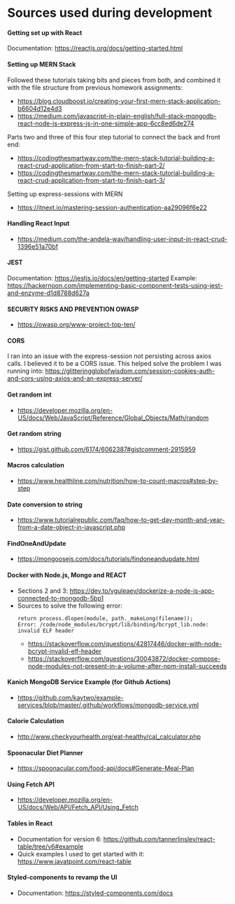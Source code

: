 # Sources used during development

#### Getting set up with React

Documentation: https://reactjs.org/docs/getting-started.html

#### Setting up MERN Stack

Followed these tutorials taking bits and pieces from both, and combined it with the file structure from previous homework assignments:

- https://blog.cloudboost.io/creating-your-first-mern-stack-application-b6604d12e4d3
- https://medium.com/javascript-in-plain-english/full-stack-mongodb-react-node-js-express-js-in-one-simple-app-6cc8ed6de274

Parts two and three of this four step tutorial to connect the back and front end:

- https://codingthesmartway.com/the-mern-stack-tutorial-building-a-react-crud-application-from-start-to-finish-part-2/
- https://codingthesmartway.com/the-mern-stack-tutorial-building-a-react-crud-application-from-start-to-finish-part-3/

Setting up express-sessions with MERN

- https://itnext.io/mastering-session-authentication-aa29096f6e22

#### Handling React Input

- https://medium.com/the-andela-way/handling-user-input-in-react-crud-1396e51a70bf

#### JEST

Documentation: https://jestjs.io/docs/en/getting-started
Example: https://hackernoon.com/implementing-basic-component-tests-using-jest-and-enzyme-d1d8788d627a

#### SECURITY RISKS AND PREVENTION OWASP

- https://owasp.org/www-project-top-ten/

#### CORS

I ran into an issue with the express-session not persisting across axios calls. I believed it to be a CORS issue. This helped solve the problem I was running into: https://glitteringglobofwisdom.com/session-cookies-auth-and-cors-using-axios-and-an-express-server/

#### Get random int

- https://developer.mozilla.org/en-US/docs/Web/JavaScript/Reference/Global_Objects/Math/random

#### Get random string

- https://gist.github.com/6174/6062387#gistcomment-2915959

#### Macros calculation

- https://www.healthline.com/nutrition/how-to-count-macros#step-by-step

#### Date conversion to string

- https://www.tutorialrepublic.com/faq/how-to-get-day-month-and-year-from-a-date-object-in-javascript.php

#### FindOneAndUpdate

- https://mongoosejs.com/docs/tutorials/findoneandupdate.html

#### Docker with Node.js, Mongo and REACT

- Sections 2 and 3: https://dev.to/vguleaev/dockerize-a-node-js-app-connected-to-mongodb-5bp1
- Sources to solve the following error:
  ```
  return process.dlopen(module, path._makeLong(filename));
  Error: /code/node_modules/bcrypt/lib/binding/bcrypt_lib.node: invalid ELF header
  ```
  - https://stackoverflow.com/questions/42817446/docker-with-node-bcrypt-invalid-elf-header
  - https://stackoverflow.com/questions/30043872/docker-compose-node-modules-not-present-in-a-volume-after-npm-install-succeeds

#### Kanich MongoDB Service Example (for Github Actions)

- https://github.com/kaytwo/example-services/blob/master/.github/workflows/mongodb-service.yml

#### Calorie Calculation
- http://www.checkyourhealth.org/eat-healthy/cal_calculator.php

#### Spoonacular Diet Planner
- https://spoonacular.com/food-api/docs#Generate-Meal-Plan

#### Using Fetch API
- https://developer.mozilla.org/en-US/docs/Web/API/Fetch_API/Using_Fetch

#### Tables in React

- Documentation for version 6: https://github.com/tannerlinsley/react-table/tree/v6#example
- Quick examples I used to get started with it: https://www.javatpoint.com/react-table

#### Styled-components to revamp the UI

- Documentation: https://styled-components.com/docs
